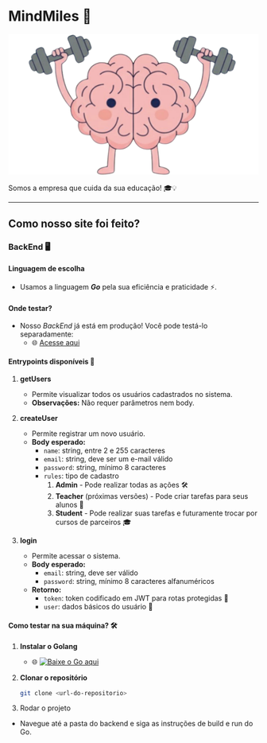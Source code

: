 # MindMiles 🚀

![brainLogo](./frontend/src/lib/assets/brain.png)

Somos a empresa que cuida da sua educação! 🎓💡

---

## Como nosso site foi feito?

### BackEnd 🖥️

#### Linguagem de escolha
- Usamos a linguagem **_Go_** pela sua eficiência e praticidade ⚡.

#### Onde testar?
- Nosso *BackEnd* já está em produção! Você pode testá-lo separadamente:  
  - 🌐 [Acesse aqui](https://indiles-ricardomc3107728-byk1p9cq.leapcell.dev)

#### Entrypoints disponíveis 🔑

1. **getUsers**  
   - Permite visualizar todos os usuários cadastrados no sistema.  
   - **Observações:** Não requer parâmetros nem body.

2. **createUser**  
   - Permite registrar um novo usuário.  
   - **Body esperado:**
     - `name`: string, entre 2 e 255 caracteres  
     - `email`: string, deve ser um e-mail válido  
     - `password`: string, mínimo 8 caracteres  
     - `rules`: tipo de cadastro
       1. **Admin** - Pode realizar todas as ações 🛠️  
       2. **Teacher** (próximas versões) - Pode criar tarefas para seus alunos 📝  
       3. **Student** - Pode realizar suas tarefas e futuramente trocar por cursos de parceiros 🎓

3. **login**  
   - Permite acessar o sistema.  
   - **Body esperado:**
     - `email`: string, deve ser válido  
     - `password`: string, mínimo 8 caracteres alfanuméricos  
   - **Retorno:**
     - `token`: token codificado em JWT para rotas protegidas 🔐  
     - `user`: dados básicos do usuário 👤

#### Como testar na sua máquina? 🛠️

1. **Instalar o Golang**  
   - 🌐 [![Baixe o Go aqui](https://golang.org/lib/godoc/images/go-logo-blue.svg)](https://go.dev/doc/install)

2. **Clonar o repositório**  
   ```bash
   git clone <url-do-repositorio>
3. Rodar o projeto
  -  Navegue até a pasta do backend e siga as instruções de build e run do Go.
